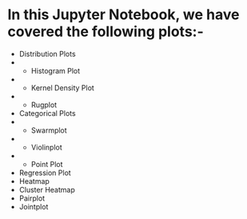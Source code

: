 <h1> In this Jupyter Notebook, we have covered the following plots:- </h1>

- Distribution Plots
- - Histogram Plot
- - Kernel Density Plot
- - Rugplot
- Categorical Plots
- - Swarmplot
- - Violinplot
- - Point Plot
- Regression Plot
- Heatmap
- Cluster Heatmap
- Pairplot
- Jointplot
